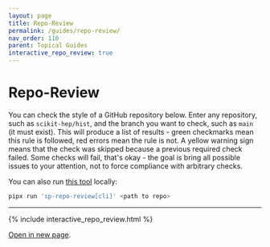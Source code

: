 ```yaml
---
layout: page
title: Repo-Review
permalink: /guides/repo-review/
nav_order: 110
parent: Topical Guides
interactive_repo_review: true
---
```


# Repo-Review

You can check the style of a GitHub repository below. Enter any repository, such
as `scikit-hep/hist`, and the branch you want to check, such as `main` (it must
exist). This will produce a list of results - green checkmarks mean this rule is
followed, red errors mean the rule is not. A yellow warning sign means that the
check was skipped because a previous required check failed. Some checks will
fail, that's okay - the goal is bring all possible issues to your attention, not
to force compliance with arbitrary checks.

You can also run [this tool](https://github.com/scientific-python/repo-review)
locally:

```bash
pipx run 'sp-repo-review[cli]' <path to repo>
```

---

{% include interactive_repo_review.html %}

[Open in new page](https://scientific-python.github.io/repo-review/).
